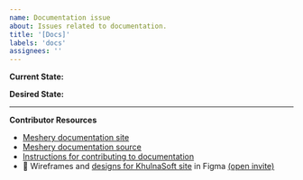 ```yaml
---
name: Documentation issue
about: Issues related to documentation.
title: '[Docs]'
labels: 'docs'
assignees: ''
---
```

**Current State:**


**Desired State:**


---
**Contributor Resources**
- [Meshery documentation site](https://meshplay.khulnasoft.com/docs/)
- [Meshery documentation source](https://github.com/khulnasoft/meshplay/tree/master/docs)
- [Instructions for contributing to documentation](https://github.com/khulnasoft/meshplay/blob/master/CONTRIBUTING.md#documentation-contribution-flow)
- 🎨 Wireframes and [designs for KhulnaSoft site](https://www.figma.com/file/5ZwEkSJwUPitURD59YHMEN/KhulnaSoft-Designs) in Figma [(open invite)](https://www.figma.com/team_invite/redeem/qJy1c95qirjgWQODApilR9)
